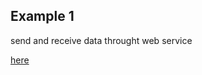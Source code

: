 <h2>Example 1</h2>

<p>send and receive data throught web service</p> <a href="http://blog.bdoughan.com/2011/06/using-jaxbs-xmlaccessortype-to.html"/>here

